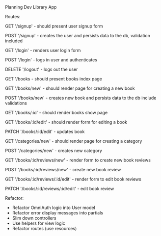 Planning Dev Library App

Routes:

   GET '/signup'
      - should present user signup form
   
   POST '/signup'
      - creates the user and persists data to the db,
        validation included

   GET '/login'
      - renders user login form
   
   POST '/login'
      - logs in user and authenticates
   
   DELETE '/logout'
      - logs out the user

   GET '/books
      - should present books index page

   GET '/books/new'
      - should render page for creating a new book

   POST '/books/new'
      - creates new book and persists data to the db
        include validations

   GET '/books/:id'
      - should render books show page
   
   GET '/books/:id/edit'
      - should render form for editing a book 

   PATCH '/books/:id/edit' 
      - updates book
   
   GET '/categories/new'
      - should render page for creating a category
   
   POST '/categories/new'
      - creates new category

   GET '/books/:id/reviews/new'
      - render form to create new book reviews

   POST '/books/:id/reviews/new'
      - create new book review

   GET '/books/:id/reviews/:id/edit'
      - render form to edit book reviews

   PATCH '/books/:id/reviews/:id/edit'
      - edit book review

Refactor: 

* Refactor OmniAuth logic into User model
* Refactor error display messages into partials
* Slim down controllers 
* Use helpers for view logic
* Refactor routes (use resources)